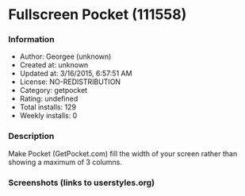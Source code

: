 # Fullscreen Pocket (111558)

### Information
- Author: Georgee (unknown)
- Created at: unknown
- Updated at: 3/16/2015, 6:57:51 AM
- License: NO-REDISTRIBUTION
- Category: getpocket
- Rating: undefined
- Total installs: 129
- Weekly installs: 0


### Description
Make Pocket (GetPocket.com) fill the width of your screen rather than showing a maximum of 3 columns.


### Screenshots (links to userstyles.org)



